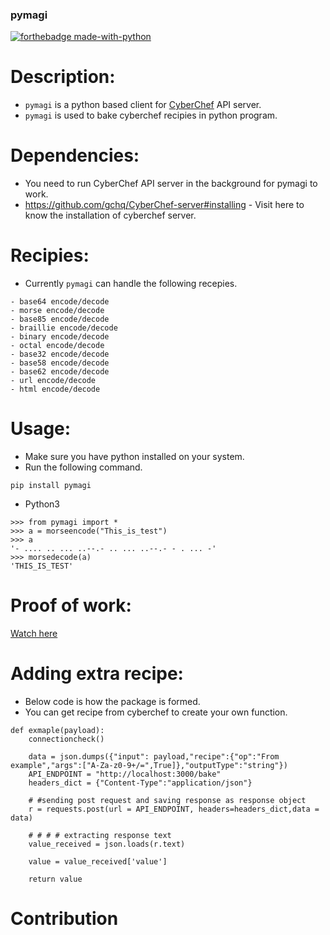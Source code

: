 ### pymagi 

[![forthebadge made-with-python](http://ForTheBadge.com/images/badges/made-with-python.svg)](https://www.python.org/)                 


# Description:
- ``pymagi`` is a python based client for <a href="https://github.com/gchq/CyberChef-server">CyberChef</a> API server.
- ``pymagi`` is used to bake cyberchef recipies in python program.

# Dependencies:

- You need to run CyberChef API server in the background for pymagi to work.
- https://github.com/gchq/CyberChef-server#installing - Visit here to know the installation of cyberchef server.

# Recipies:

- Currently ``pymagi`` can handle the following recepies.

```
- base64 encode/decode 
- morse encode/decode
- base85 encode/decode
- braillie encode/decode
- binary encode/decode
- octal encode/decode
- base32 encode/decode
- base58 encode/decode
- base62 encode/decode
- url encode/decode
- html encode/decode
```
# Usage:

- Make sure you have python installed on your system.
- Run the following command.

```
pip install pymagi
```
- Python3
```
>>> from pymagi import *
>>> a = morseencode("This_is_test")
>>> a
'- .... .. ... ..--.- .. ... ..--.- - . ... -'
>>> morsedecode(a)
'THIS_IS_TEST'
```

# Proof of work:

<a href="https://youtu.be/PnwiZyUZ9bc">Watch here</a>

# Adding extra recipe:
- Below code is how the package is formed.
- You can get recipe from cyberchef to create your own function.
```
def exmaple(payload):
	connectioncheck()

	data = json.dumps({"input": payload,"recipe":{"op":"From example","args":["A-Za-z0-9+/=",True]},"outputType":"string"})
	API_ENDPOINT = "http://localhost:3000/bake"
	headers_dict = {"Content-Type":"application/json"}

	# #sending post request and saving response as response object
	r = requests.post(url = API_ENDPOINT, headers=headers_dict,data = data)
  
	# # # # extracting response text 
	value_received = json.loads(r.text)

	value = value_received['value']

	return value
  ```
# Contribution

